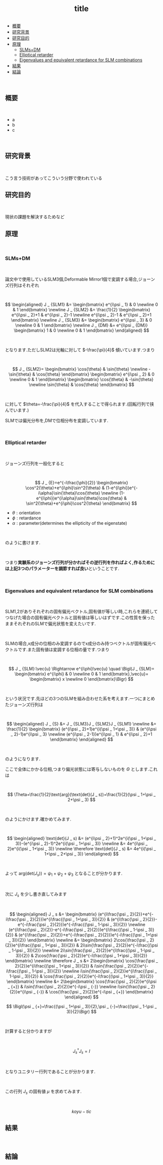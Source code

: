 <div style="text-align: center; font-size: 25px; font-weight: bold;">
title
</div>

</br>

- [概要](#概要)
- [研究背景](#研究背景)
- [研究目的](#研究目的)
- [原理](#原理)
  - [SLMs+DM](#slmsdm)
  - [Elliptical retarder](#elliptical-retarder)
  - [Eigenvalues and equivalent retardance for SLM combinations](#eigenvalues-and-equivalent-retardance-for-slm-combinations)
- [結果](#結果)
- [結論](#結論)


</br>

## 概要

</br>

- a
- b
- c

</br>

<div style="page-break-before: always;"></div>

## 研究背景

</br>

こう言う技術があってこういう分野で使われている

<div style="page-break-before: always;"></div>

## 研究目的

</br>

現状の課題を解決するためなど

<div style="page-break-before: always;"></div>

## 原理

</br>

### SLMs+DM

</br>

論文中で使用しているSLM3個,Deformable Mirror1個で変調する場合,ジョーンズ行列はそれぞれ

</br>

$$
\begin{aligned}
J _ {SLM1}
&=
\begin{bmatrix}
e^{i\psi _ 1} & 0 \newline
0 & 1
\end{bmatrix} \newline
J _ {SLM2}
&=
\frac{1}{2}
\begin{bmatrix}
e^{i\psi _ 2}+1 & e^{i\psi _ 2}-1 \newline
e^{i\psi _ 2}-1 & e^{i\psi _ 2}+1
\end{bmatrix} \newline
J _ {SLM3}
&=
\begin{bmatrix}
e^{i\psi _ 3} & 0 \newline
0 & 1
\end{bmatrix} \newline
J _ {DM}
&=
e^{i\psi _ {DM}}
\begin{bmatrix}
1 & 0 \newline
0 & 1
\end{bmatrix}
\end{aligned}
$$

</br>

となります.ただしSLM2は光軸に対して $-\frac{\pi}{4}$ 傾いています.つまり

</br>

$$
J _ {SLM2}=
\begin{bmatrix}
\cos{\theta} & \sin{\theta} \newline
-\sin{\theta} & \cos{\theta}
\end{bmatrix}
\begin{bmatrix}
e^{i\psi _ 2} & 0 \newline
0 & 1
\end{bmatrix}
\begin{bmatrix}
\cos{\theta} & -\sin{\theta} \newline
\sin{\theta} & \cos{\theta}
\end{bmatrix}
$$

</br>

に対して $\theta=-\frac{\pi}{4}$ を代入することで得られます.(回転行列で挟んでいます.)

SLMでは偏光分布を,DMで位相分布を変調しています.

</br>

### Elliptical retarder

</br>

ジョーンズ行列を一般化すると

</br>

$$
J _ {E}=e^{-i\frac{\phi}{2}}
\begin{bmatrix}
\cos^2{\theta}+e^{i\phi}\sin^2{\theta} & (1-e^{i\phi})e^{-i\alpha}\sin{\theta}\cos{\theta} \newline
(1-e^{i\phi})e^{i\alpha}\sin{\theta}\cos{\theta} & \sin^2{\theta}+e^{i\phi}\cos^2{\theta}
\end{bmatrix}
$$

- $\theta:\text{orientation}$
- $\phi:\text{retardance}$
- $\alpha:\text{parameter(determines the ellipticity of the eigenstate)}$

</br>

のように書けます.

</br>

つまり**実験系のジョーンズ行列が分かればその逆行列を作ればよく,作るためには上記3つのパラメーターを調節すれば良い**ということです.

</br>

### Eigenvalues and equivalent retardance for SLM combinations

</br>

SLM1,2がありそれぞれの固有偏光ベクトル,固有値が等しい時,これらを連続してつなげた場合の固有偏光ベクトルと固有値は等しいはずです.この性質を保ったままそれぞれのSLMで偏光状態を変えたいです.

</br>

SLMの場合,x成分の位相のみ変調するのでx成分のみ持つベクトルが固有偏光ベクトルです.また固有値は変調する位相の量です.つまり

</br>

$$
J _ {SLM}:\vec{u} \Rightarrow e^{i\phi}\vec{u} \quad \Bigl(J _ {SLM}=
\begin{bmatrix}
e^{i\phi} & 0 \newline
0 & 1
\end{bmatrix},\vec{u}=
\begin{bmatrix}
x \newline
0
\end{bmatrix}\Bigr)
$$

</br>

という状況です.先ほどの3つのSLMを組み合わせた系を考えます.一つにまとめたジョーンズ行列は

</br>

$$
\begin{aligned}
J _ {S}
&=
J _ {SLM3}J _ {SLM2}J _ {SLM1} \newline
&=
\frac{1}{2}
\begin{bmatrix}
(e^{i\psi _ 2}+1)e^{i(\psi _ 1+\psi _ 3)} & (e^{i\psi _ 2}-1)e^{i\psi _ 3} \newline
(e^{i\psi _ 2-1})e^{i\psi _ 1} & e^{i\psi _ 2}+1
\end{bmatrix}
\end{aligned}
$$

</br>

のようになります.

ここで全体にかかる位相,つまり偏光状態には寄与しないものを $\Theta$ とします.これは

</br>

$$
\Theta=\frac{1}{2}\text{arg}(\text{det}(J _ s))=\frac{1}{2}(\psi _ 1+\psi _ 2+\psi _ 3)
$$

</br>

のようにかけます.確かめてみます.

</br>

$$
\begin{aligned}
\text{det}(J _ s)
&=
(e^{i\psi _ 2}+1)^2e^{i(\psi _ 1+\psi _ 3)}-(e^{i\psi _ 2}-1)^2e^{i(\psi _ 1+\psi _ 3)} \newline
&=
4e^{i\psi _ 2}e^{i(\psi _ 1+\psi _ 3)} \newline
\therefore \text{det}(J _ s)
&=
4e^{i(\psi _ 1+\psi _ 2+\psi _ 3)}
\end{aligned}
$$

</br>

よって $\text{arg}(\text{det}(J _ s))=\psi _ 1+\psi _ 2+\psi _ 3$ となることが分かります.

</br>

次に $J _ s$ を少し書き直してみます

</br>

$$
\begin{aligned}
J _ s
&=
\begin{bmatrix}
(e^{i\frac{\psi _ 2}{2}}+e^{-i\frac{\psi _ 2}{2}})e^{i\frac{(\psi _ 1+\psi _ 3)}{2}} & (e^{i\frac{\psi _ 2}{2}}-e^{-i\frac{\psi _ 2}{2}})e^{-i\frac{(\psi _ 1-\psi _ 3)}{2}} \newline
(e^{i\frac{\psi _ 2}{2}}-e^{-i\frac{\psi _ 2}{2}})e^{i\frac{(\psi _ 1-\psi _ 3)}{2}} & (e^{i\frac{\psi _ 2}{2}}+e^{-i\frac{\psi _ 2}{2}})e^{-i\frac{(\psi _ 1+\psi _ 3)}{2}}
\end{bmatrix} \newline
&=
\begin{bmatrix}
2\cos{\frac{\psi _ 2}{2}}e^{i\frac{(\psi _ 1+\psi _ 3)}{2}} & 2i\sin{\frac{\psi _ 2}{2}}e^{-i\frac{(\psi _ 1-\psi _ 3)}{2}} \newline
2i\sin{\frac{\psi _ 2}{2}}e^{i\frac{(\psi _ 1-\psi _ 3)}{2}} & 2\cos{\frac{\psi _ 2}{2}}e^{-i\frac{(\psi _ 1+\psi _ 3)}{2}}
\end{bmatrix} \newline
\therefore J _ s
&=
2\begin{bmatrix}
\cos{\frac{\psi _ 2}{2}}e^{i\frac{(\psi _ 1+\psi _ 3)}{2}} & i\sin{\frac{\psi _ 2}{2}}e^{-i\frac{(\psi _ 1-\psi _ 3)}{2}} \newline
i\sin{\frac{\psi _ 2}{2}}e^{i\frac{(\psi _ 1-\psi _ 3)}{2}} & \cos{\frac{\psi _ 2}{2}}e^{-i\frac{(\psi _ 1+\psi _ 3)}{2}}
\end{bmatrix} \newline
&=
2\begin{bmatrix}
\cos{\frac{\psi _ 2}{2}}e^{i\psi _ {+}} & i\sin{\frac{\psi _ 2}{2}}e^{-i\psi _ {-}} \newline
i\sin{\frac{\psi _ 2}{2}}e^{i\psi _ {-}} & \cos{\frac{\psi _ 2}{2}}e^{-i\psi _ {+}}
\end{bmatrix}
\end{aligned}
$$

$$
\Bigl(\psi _ {+}=\frac{(\psi _ 1+\psi _ 3)}{2},\psi _ {-}=\frac{(\psi _ 1-\psi _ 3)}{2}\Bigr)
$$

</br>

計算すると分かりますが

</br>

$$
J _ s^{\dagger}J _ s=I
$$

</br>

となりユニタリー行列であることが分かります.

</br>

この行列 $J _ s$ の固有値 $\mu$ を求めてみます.

</br>

$$
koyu-ti c    
$$

<div style="page-break-before: always;"></div>

## 結果

</br>

<div style="page-break-before: always;"></div>

## 結論

</br>

<div style="page-break-before: always;"></div>